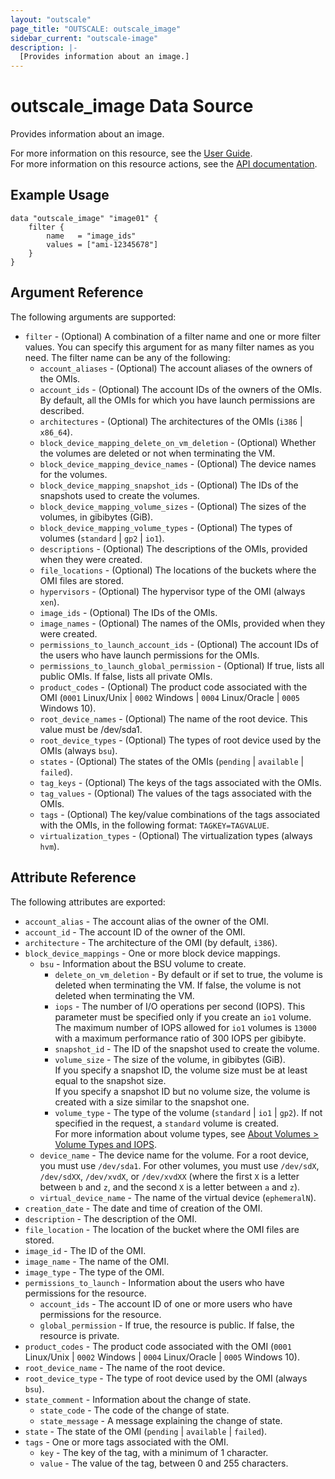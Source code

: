 ```yaml
---
layout: "outscale"
page_title: "OUTSCALE: outscale_image"
sidebar_current: "outscale-image"
description: |-
  [Provides information about an image.]
---
```


# outscale_image Data Source

Provides information about an image.

For more information on this resource, see the [User Guide](https://docs.outscale.com/en/userguide/About-OMIs.html).  
For more information on this resource actions, see the [API documentation](https://docs.outscale.com/api#3ds-outscale-api-image).

## Example Usage

```hcl
data "outscale_image" "image01" {
    filter {
        name   = "image_ids"
        values = ["ami-12345678"]
    }
}
```

## Argument Reference

The following arguments are supported:

* `filter` - (Optional) A combination of a filter name and one or more filter values. You can specify this argument for as many filter names as you need. The filter name can be any of the following:
    * `account_aliases` - (Optional) The account aliases of the owners of the OMIs.
    * `account_ids` - (Optional) The account IDs of the owners of the OMIs. By default, all the OMIs for which you have launch permissions are described.
    * `architectures` - (Optional) The architectures of the OMIs (`i386` \| `x86_64`).
    * `block_device_mapping_delete_on_vm_deletion` - (Optional) Whether the volumes are deleted or not when terminating the VM.
    * `block_device_mapping_device_names` - (Optional) The device names for the volumes.
    * `block_device_mapping_snapshot_ids` - (Optional) The IDs of the snapshots used to create the volumes.
    * `block_device_mapping_volume_sizes` - (Optional) The sizes of the volumes, in gibibytes (GiB).
    * `block_device_mapping_volume_types` - (Optional) The types of volumes (`standard` \| `gp2` \| `io1`).
    * `descriptions` - (Optional) The descriptions of the OMIs, provided when they were created.
    * `file_locations` - (Optional) The locations of the buckets where the OMI files are stored.
    * `hypervisors` - (Optional) The hypervisor type of the OMI (always `xen`).
    * `image_ids` - (Optional) The IDs of the OMIs.
    * `image_names` - (Optional) The names of the OMIs, provided when they were created.
    * `permissions_to_launch_account_ids` - (Optional) The account IDs of the users who have launch permissions for the OMIs.
    * `permissions_to_launch_global_permission` - (Optional) If true, lists all public OMIs. If false, lists all private OMIs.
    * `product_codes` - (Optional) The product code associated with the OMI (`0001` Linux/Unix \| `0002` Windows \| `0004` Linux/Oracle \| `0005` Windows 10).
    * `root_device_names` - (Optional) The name of the root device. This value must be /dev/sda1.
    * `root_device_types` - (Optional) The types of root device used by the OMIs (always `bsu`).
    * `states` - (Optional) The states of the OMIs (`pending` \| `available` \| `failed`).
    * `tag_keys` - (Optional) The keys of the tags associated with the OMIs.
    * `tag_values` - (Optional) The values of the tags associated with the OMIs.
    * `tags` - (Optional) The key/value combinations of the tags associated with the OMIs, in the following format: `TAGKEY=TAGVALUE`.
    * `virtualization_types` - (Optional) The virtualization types (always `hvm`).

## Attribute Reference

The following attributes are exported:

* `account_alias` - The account alias of the owner of the OMI.
* `account_id` - The account ID of the owner of the OMI.
* `architecture` - The architecture of the OMI (by default, `i386`).
* `block_device_mappings` - One or more block device mappings.
    * `bsu` - Information about the BSU volume to create.
        * `delete_on_vm_deletion` - By default or if set to true, the volume is deleted when terminating the VM. If false, the volume is not deleted when terminating the VM.
        * `iops` - The number of I/O operations per second (IOPS). This parameter must be specified only if you create an `io1` volume. The maximum number of IOPS allowed for `io1` volumes is `13000` with a maximum performance ratio of 300 IOPS per gibibyte.
        * `snapshot_id` - The ID of the snapshot used to create the volume.
        * `volume_size` - The size of the volume, in gibibytes (GiB).<br />
If you specify a snapshot ID, the volume size must be at least equal to the snapshot size.<br />
If you specify a snapshot ID but no volume size, the volume is created with a size similar to the snapshot one.
        * `volume_type` - The type of the volume (`standard` \| `io1` \| `gp2`). If not specified in the request, a `standard` volume is created.<br />
For more information about volume types, see [About Volumes > Volume Types and IOPS](https://docs.outscale.com/en/userguide/About-Volumes.html#_volume_types_and_iops).
    * `device_name` - The device name for the volume. For a root device, you must use `/dev/sda1`. For other volumes, you must use `/dev/sdX`, `/dev/sdXX`, `/dev/xvdX`, or `/dev/xvdXX` (where the first `X` is a letter between `b` and `z`, and the second `X` is a letter between `a` and `z`).
    * `virtual_device_name` - The name of the virtual device (`ephemeralN`).
* `creation_date` - The date and time of creation of the OMI.
* `description` - The description of the OMI.
* `file_location` - The location of the bucket where the OMI files are stored.
* `image_id` - The ID of the OMI.
* `image_name` - The name of the OMI.
* `image_type` - The type of the OMI.
* `permissions_to_launch` - Information about the users who have permissions for the resource.
    * `account_ids` - The account ID of one or more users who have permissions for the resource.
    * `global_permission` - If true, the resource is public. If false, the resource is private.
* `product_codes` - The product code associated with the OMI (`0001` Linux/Unix \| `0002` Windows \| `0004` Linux/Oracle \| `0005` Windows 10).
* `root_device_name` - The name of the root device.
* `root_device_type` - The type of root device used by the OMI (always `bsu`).
* `state_comment` - Information about the change of state.
    * `state_code` - The code of the change of state.
    * `state_message` - A message explaining the change of state.
* `state` - The state of the OMI (`pending` \| `available` \| `failed`).
* `tags` - One or more tags associated with the OMI.
    * `key` - The key of the tag, with a minimum of 1 character.
    * `value` - The value of the tag, between 0 and 255 characters.
